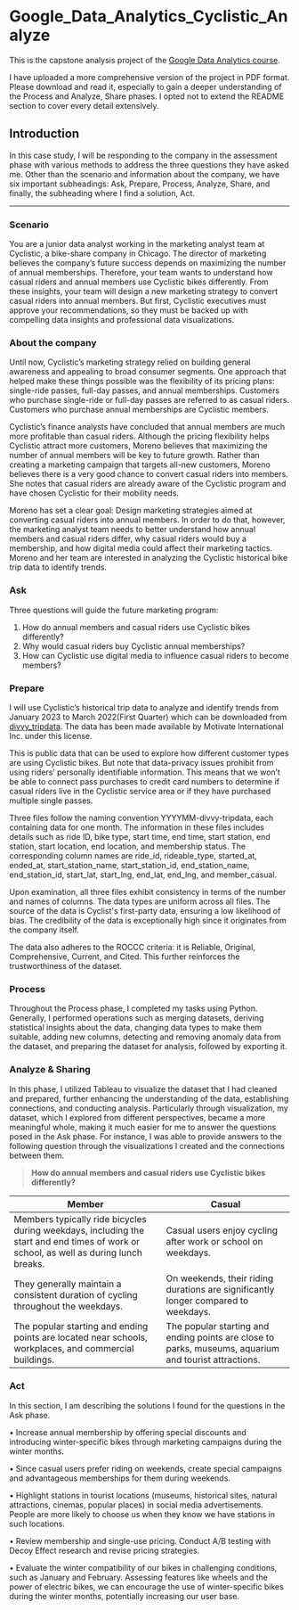 # Google_Data_Analytics_Cyclistic_Analyze
This is the capstone analysis project of the [Google Data Analytics course](https://www.coursera.org/learn/google-data-analytics-capstone).

I have uploaded a more comprehensive version of the project in PDF format. Please download and read it, especially to gain a deeper understanding of the Process and Analyze, Share phases. I opted not to extend the README section to cover every detail extensively.


## Introduction
In this case study, I will be responding to the company in the assessment phase with various methods to address the three questions they have asked me. Other than the scenario and information about the company, we have six important subheadings: Ask, Prepare, Process, Analyze, Share, and finally, the subheading where I find a solution, Act.



---
### Scenario
You are a junior data analyst working in the marketing analyst team at Cyclistic, a bike-share company in Chicago. The director of marketing believes the company’s future success depends on maximizing the number of annual memberships. Therefore, your team wants to understand how casual riders and annual members use Cyclistic bikes differently. From these insights, your team will design a new marketing strategy to convert casual riders into annual members. But first, Cyclistic executives must approve your recommendations, so they must be backed up with compelling data insights and professional data visualizations.

### About the company
Until now, Cyclistic’s marketing strategy relied on building general awareness and appealing to broad consumer segments. One approach that helped make these things possible was the flexibility of its pricing plans: single-ride passes, full-day passes, and annual memberships. Customers who purchase single-ride or full-day passes are referred to as casual riders. Customers who purchase annual memberships are Cyclistic members.

Cyclistic’s finance analysts have concluded that annual members are much more profitable than casual riders. Although the pricing flexibility helps Cyclistic attract more customers, Moreno believes that maximizing the number of annual members will be key to future growth. Rather than creating a marketing campaign that targets all-new customers, Moreno believes there is a very good chance to convert casual riders into members. She notes that casual riders are already aware of the Cyclistic program and have chosen Cyclistic for their mobility needs.

Moreno has set a clear goal: Design marketing strategies aimed at converting casual riders into annual members. In order to do that, however, the marketing analyst team needs to better understand how annual members and casual riders differ, why casual riders would buy a membership, and how digital media could affect their marketing tactics. Moreno and her team are interested in analyzing the Cyclistic historical bike trip data to identify trends.

### Ask
Three questions will guide the future marketing program:
1. How do annual members and casual riders use Cyclistic bikes differently?
2. Why would casual riders buy Cyclistic annual memberships?
3. How can Cyclistic use digital media to influence casual riders to become members?

### Prepare
I will use Cyclistic’s historical trip data to analyze and identify trends from January 2023 to March 2022(First Quarter) which can be downloaded from [divvy_tripdata](https://divvy-tripdata.s3.amazonaws.com/index.html). The data has been made available by Motivate International Inc. under this license.

This is public data that can be used to explore how different customer types are using Cyclistic bikes. But note that data-privacy issues prohibit from using riders’ personally identifiable information. This means that we won’t be able to connect pass purchases to credit card numbers to determine if casual riders live in the Cyclistic service area or if they have purchased multiple single passes.

Three files follow the naming convention YYYYMM-divvy-tripdata, each containing data for one month. The information in these files includes details such as ride ID, bike type, start time, end time, start station, end station, start location, end location, and membership status. The corresponding column names are ride_id, rideable_type, started_at, ended_at, start_station_name, start_station_id, end_station_name, end_station_id, start_lat, start_lng, end_lat, end_lng, and member_casual.

Upon examination, all three files exhibit consistency in terms of the number and names of columns. The data types are uniform across all files. The source of the data is Cyclist's first-party data, ensuring a low likelihood of bias. The credibility of the data is exceptionally high since it originates from the company itself.

The data also adheres to the ROCCC criteria: it is Reliable, Original, Comprehensive, Current, and Cited. This further reinforces the trustworthiness of the dataset.

### Process
Throughout the Process phase, I completed my tasks using Python. Generally, I performed operations such as merging datasets, deriving statistical insights about the data, changing data types to make them suitable, adding new columns, detecting and removing anomaly data from the dataset, and preparing the dataset for analysis, followed by exporting it.

### **Analyze & Sharing**
In this phase, I utilized Tableau to visualize the dataset that I had cleaned and prepared, further enhancing the understanding of the data, establishing connections, and conducting analysis. Particularly through visualization, my dataset, which I explored from different perspectives, became a more meaningful whole, making it much easier for me to answer the questions posed in the Ask phase. For instance, I was able to provide answers to the following question through the visualizations I created and the connections between them.

>**How do annual members and casual riders use Cyclistic bikes differently?**

|Member|Casual|
|---|---|
|Members typically ride bicycles during weekdays, including the start and end times of work or school, as well as during lunch breaks.|Casual users enjoy cycling after work or school on weekdays.|
|They generally maintain a consistent duration of cycling throughout the weekdays.|On weekends, their riding durations are significantly longer compared to weekdays.|
|The popular starting and ending points are located near schools, workplaces, and commercial buildings.|The popular starting and ending points are close to parks, museums, aquarium and tourist attractions.|

### Act
In this section, I am describing the solutions I found for the questions in the Ask phase.

•	Increase annual membership by offering special discounts and introducing winter-specific bikes through marketing campaigns during the winter months.

•	Since casual users prefer riding on weekends, create special campaigns and advantageous memberships for them during weekends.

•	Highlight stations in tourist locations (museums, historical sites, natural attractions, cinemas, popular places) in social media advertisements. People are more likely to choose us when they know we have stations in such locations.

•	Review membership and single-use pricing. Conduct A/B testing with Decoy Effect research and revise pricing strategies.

•	Evaluate the winter compatibility of our bikes in challenging conditions, such as January and February. Assessing features like wheels and the power of electric bikes, we can encourage the use of winter-specific bikes during the winter months, potentially increasing our user base.

